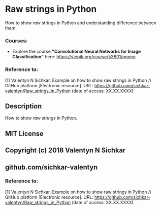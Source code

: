 # Raw strings in Python
How to show _raw_ strings in Python and understanding difference between them.

### Courses:
* Explore the course **"Convolutional Neural Networks for Image Classification"** here: https://stepik.org/course/53801/promo

### Reference to:
[1] Valentyn N Sichkar. Example on how to show raw strings in Python // GitHub platform [Electronic resource]. URL: https://github.com/sichkar-valentyn/Raw_strings_in_Python (date of access: XX.XX.XXXX)

## Description
How to show _raw strings_ in Python.

## MIT License
## Copyright (c) 2018 Valentyn N Sichkar
## github.com/sichkar-valentyn
### Reference to:
[1] Valentyn N Sichkar. Example on how to show raw strings in Python // GitHub platform [Electronic resource]. URL: https://github.com/sichkar-valentyn/Raw_strings_in_Python (date of access: XX.XX.XXXX)
